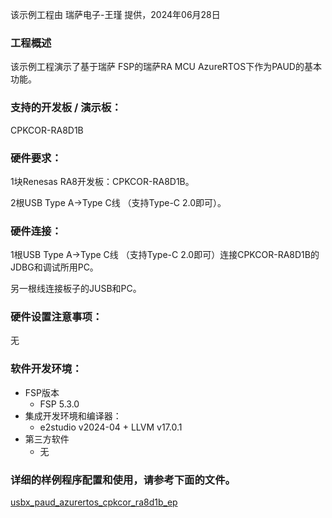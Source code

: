 该示例工程由 瑞萨电子-王瑾 提供，2024年06月28日

### 工程概述

该示例工程演示了基于瑞萨 FSP的瑞萨RA MCU AzureRTOS下作为PAUD的基本功能。

### 支持的开发板 / 演示板：

CPKCOR-RA8D1B
   
### 硬件要求：

1块Renesas RA8开发板：CPKCOR-RA8D1B。

2根USB Type A->Type C线 （支持Type-C 2.0即可）。


### 硬件连接：

1根USB Type A->Type C线 （支持Type-C 2.0即可）连接CPKCOR-RA8D1B的JDBG和调试所用PC。

另一根线连接板子的JUSB和PC。


### 硬件设置注意事项：

无

### 软件开发环境：
   
* FSP版本
  * FSP 5.3.0
* 集成开发环境和编译器：
  * e2studio v2024-04 + LLVM v17.0.1
* 第三方软件
  * 无 
	   

### 详细的样例程序配置和使用，请参考下面的文件。

[usbx_paud_azurertos_cpkcor_ra8d1b_ep](usbx_paud_azurertos_cpkcor_ra8d1b_ep.md)
